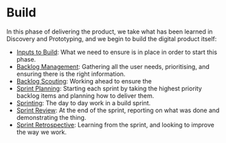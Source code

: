 # Build

In this phase of delivering the product, we take what has been learned in Discovery and Prototyping, and we begin to build the digital product itself:

* [Inputs to Build](//delivery_recipe/inputs_to_delivery.md): What we need to ensure is in place in order to start this phase.
* [Backlog Management](//delivery_recipe/backlogs_priorities.md): Gathering all the user needs, prioritising, and ensuring there is the right information.
* [Backlog Scouting](//delivery_recipe/backlog_scouting.md): Working ahead to ensure the 
* [Sprint Planning](//delivery_recipe/sprint_planning.md): Starting each sprint by taking the highest priority backlog items and planning how to deliver them.
* [Sprinting](//delivery_recipe/sprint-cycle/README.md): The day to day work in a build sprint.
* [Sprint Review](//delivery_recipe/sprint_review.md): At the end of the sprint, reporting on what was done and demonstrating the thing.
* [Sprint Retrospective](//delivery_recipe/sprint_retrospective.md): Learning from the sprint, and looking to improve the way we work.





